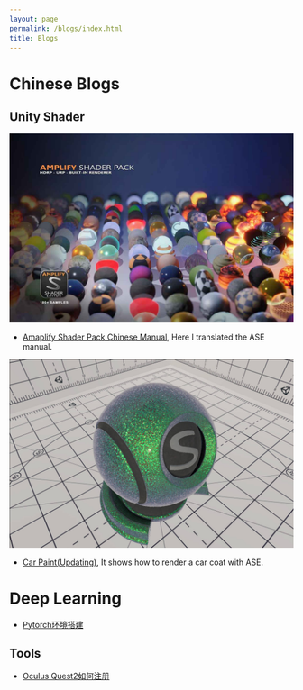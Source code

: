 ```yaml
---
layout: page
permalink: /blogs/index.html
title: Blogs
---
```


# Chinese Blogs

## Unity Shader

![](./blogs.assets/ase.jpg)

- [Amaplify Shader Pack Chinese Manual](/blogs/ase), Here I translated the ASE manual.

![](./blogs.assets/carpaint.jpg)

- [Car Paint(Updating)](/blogs/carpaint), It shows how to render a car coat with ASE. 

# Deep Learning

- [Pytorch环境搭建](/blogs/buildpytorch)

## Tools

- [Oculus Quest2如何注册](/blogs/quest2)

